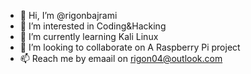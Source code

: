 - 👋 Hi, I’m @rigonbajrami
- 👀 I’m interested in Coding&Hacking
- 🌱 I’m currently learning Kali Linux
- 💞️ I’m looking to collaborate on A Raspberry Pi project
- 📫 Reach me by emaail on rigon04@outlook.com


